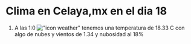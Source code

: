 # Clima en Celaya,mx en el dia 18

1. A las 1:0 !["icon weather"](http://openweathermap.org/img/w/02n.png) tenemos una temperatura de 18.33 C con algo de nubes y  vientos de 1.34 y nubosidad al 18%
